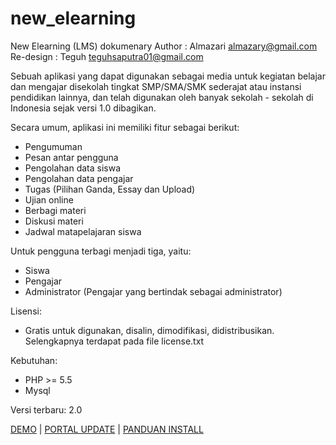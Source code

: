 new_elearning
=============

New Elearning (LMS) dokumenary
Author : Almazari <almazary@gmail.com> 
Re-design : Teguh <teguhsaputra01@gmail.com>

Sebuah aplikasi yang dapat digunakan sebagai media untuk kegiatan belajar dan mengajar disekolah tingkat SMP/SMA/SMK sederajat atau instansi pendidikan lainnya, dan telah digunakan oleh banyak sekolah - sekolah di Indonesia sejak versi 1.0 dibagikan.

Secara umum, aplikasi ini memiliki fitur sebagai berikut:
- Pengumuman
- Pesan antar pengguna
- Pengolahan data siswa
- Pengolahan data pengajar
- Tugas (Pilihan Ganda, Essay dan Upload)
- Ujian online
- Berbagi materi
- Diskusi materi
- Jadwal matapelajaran siswa

Untuk pengguna terbagi menjadi tiga, yaitu:
- Siswa
- Pengajar
- Administrator (Pengajar yang bertindak sebagai administrator)

Lisensi:
- Gratis untuk digunakan, disalin, dimodifikasi, didistribusikan. Selengkapnya terdapat pada file license.txt

Kebutuhan:
- PHP >= 5.5
- Mysql

Versi terbaru: 2.0

<a href="http://www.dokumenary.net/demo-aplikasi-elearning/">DEMO</a> | <a href="http://dokumenary.net">PORTAL UPDATE</a> | <a href="http://www.dokumenary.net/2015/08/23/new-elearning-versi-1-0/">PANDUAN INSTALL</a>

